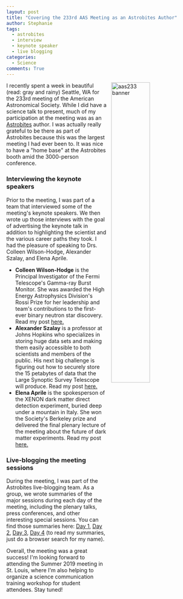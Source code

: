 ```yaml
---
layout: post
title: "Covering the 233rd AAS Meeting as an Astrobites Author"
author: Stephanie
tags:
  - astrobites
  - interview
  - keynote speaker
  - live blogging
categories:
  - Science
comments: True
---
```


<a href="https://aas.org/meetings/aas233" target="_blank"> <img src="{{
'/img/aas233_banner.png'
| prepend: site.baseurl }}" alt="aas233 banner" style="width:
45%; float: right; margin-left: 2.5%; margin-bottom: 2%"> </a>

I recently spent a week in beautiful (read: gray and rainy) Seattle, WA for the
233rd meeting of the American Astronomical Society. While I did have a science
talk to present, much of my participation at the meeting was as an
[Astrobites](https://astrobites.org) author. I was actually really grateful to
be there as part of Astrobites because this was the largest meeting I had ever
been to. It was nice to have a "home base" at the Astrobites booth amid the
3000-person conference.

<!--more-->

### Interviewing the keynote speakers

Prior to the meeting, I was part of a team that interviewed some of the
meeting's keynote speakers. We then wrote up those interviews with the goal of
advertising the keynote talk in addition to highlighting the scientist and the
various career paths they took. I had the pleasure of speaking to Drs. Colleen
Wilson-Hodge, Alexander Szalay, and Elena Aprile.
* **Colleen Wilson-Hodge** is the Principal Investigator of the Fermi
  Telescope's Gamma-ray Burst Monitor. She was awarded the High Energy
  Astrophysics Division's Rossi Prize for her leadership and team's
  contributions to the first-ever binary neutron star discovery. Read my post
  [here.](https://astrobites.org/2019/01/02/meet-the-aas-keynote-speakers-dr-colleen-wilson-hodge/)
* **Alexander Szalay**
  is a professor at Johns Hopkins who specializes in storing huge data sets and
  making them easily accessible to both scientists and members of the
  public. His next big challenge is figuring out how to securely store the 15
  petabytes of data that the Large Synoptic Survey Telescope will produce. Read
  my post
  [here.](https://astrobites.org/2019/01/03/meet-the-aas-keynote-speakers-dr-alexander-szalay/)
* **Elena Aprile**
  is the spokesperson of the XENON dark matter direct detection experiment,
  buried deep under a mountain in Italy. She won the Society's Berkeley prize
  and delivered the final plenary lecture of the meeting about the future of
  dark matter experiments. Read my post
  [here.](https://astrobites.org/2019/01/10/meet-the-aas-keynote-speakers-dr-elena-aprile/)

### Live-blogging the meeting sessions

During the meeting, I was part of the Astrobites live-blogging team. As a group,
we wrote summaries of the major sessions during each day of the meeting,
including the plenary talks, press conferences, and other interesting special
sessions. You can find those summaries here: [Day
1](https://astrobites.org/2019/01/08/astrobites-at-aas-233-day-1/), [Day
2](https://astrobites.org/2019/01/09/astrobites-at-aas-233-day-2/), [Day
3](https://astrobites.org/2019/01/10/astrobites-at-aas-233-day-3/), [Day
4](https://astrobites.org/2019/01/12/astrobites-at-aas-233-day-4/) (to read
my summaries, just do a browser search for my name).

Overall, the meeting was a great success! I'm looking forward to attending the
Summer 2019 meeting in St. Louis, where I'm also helping to organize a science
communication training workshop for student attendees. Stay tuned!
